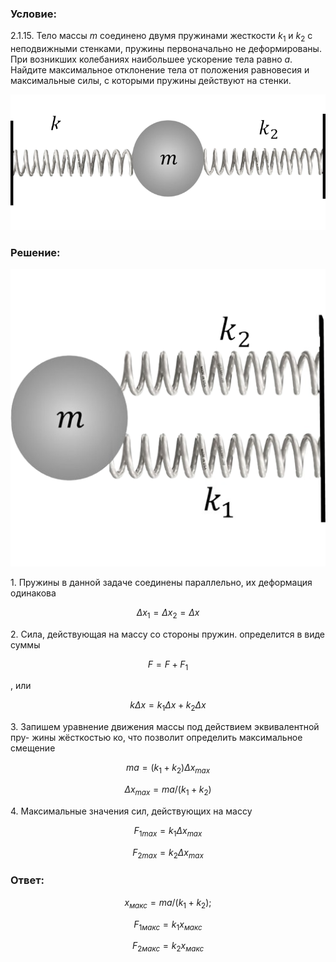 ###  Условие:

$2.1.15.$ Тело массы $m$ соединено двумя пружинами жесткости $k_1$ и $k_2$ с неподвижными стенками, пружины первоначально не деформированы. При возникших колебаниях наибольшее ускорение тела равно $a$. Найдите максимальное отклонение тела от положения равновесия и максимальные силы, с которыми пружины действуют на стенки.

![ К задаче 2.1.15 |762x328, 42%](../../img/2.1.15/sol2.png)

###  Решение:

![ Эквивалентная система пружин |514x485, 39%](../../img/2.1.15/sol1.png)

1\. Пружины в данной задаче соединены параллельно, их деформация одинакова

$$
Δx_1 = Δx_2 = Δx
$$

2\. Сила, действующая на массу со стороны пружин. определится в виде суммы

$$
F = F + F_1
$$

, или

$$
k \Delta x = k_1 \Delta x + k_2 \Delta x
$$

3\. Запишем уравнение движения массы под действием эквивалентной пру- жины жёсткостью ко, что позволит определить максимальное смещение

$$
ma = (k_1 + k_2) \Delta x_{max}
$$

$$
\Delta x_{max} = ma/(k_1 + k_2)
$$

4\. Максимальные значения сил, действующих на массу

$$
{F_1}_{max} = k_1 \Delta x_{max}
$$

$$
{F_2}_{max} = k_2 \Delta x_{max}
$$

###  Ответ:

$$
x_{макс} = ma/(k_1 + k_2);
$$

$$
{F_1}_{макс} = k_1x_{макс}
$$

$$
{F_2}_{макс} = k_2x_{макс}
$$